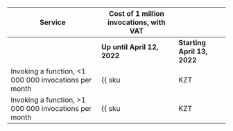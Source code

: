 | Service | Cost of 1 million invocations, with VAT | |
| --- | --- | --- |
| | **Up until April 12, 2022** | **Starting April 13, 2022** |
| Invoking a function, <1 000 000 invocations per month | {{ sku|KZT|serverless.functions.invocations.v1|string }} | {{ sku|KZT|serverless.functions.invocations.v1|string }} |
| Invoking a function, >1 000 000 invocations per month | {{ sku|KZT|serverless.functions.invocations.v1|pricingRate.1|string }} | ₸80 |